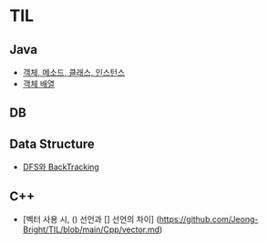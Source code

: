 # TIL
## Java
  - [객체, 메소드, 클래스, 인스턴스](https://github.com/Jeong-Bright/TIL/blob/main/JAVA/obj.md)
  - [객체 배열](https://github.com/Jeong-Bright/TIL/blob/main/JAVA/Arrayofobject.md)
## DB
## Data Structure
  - [DFS와 BackTracking](https://github.com/Jeong-Bright/TIL/blob/main/DataStructure/DFS%2CBackTracking.md)
## C++
  - [벡터 사용 시, () 선언과 [] 선언의 차이] (https://github.com/Jeong-Bright/TIL/blob/main/Cpp/vector.md)
